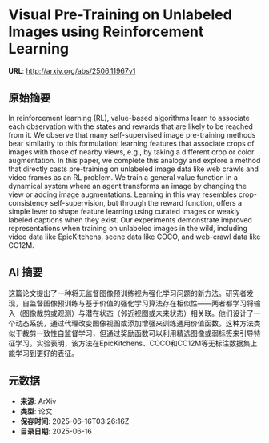 # Visual Pre-Training on Unlabeled Images using Reinforcement Learning

**URL**: http://arxiv.org/abs/2506.11967v1

## 原始摘要

In reinforcement learning (RL), value-based algorithms learn to associate
each observation with the states and rewards that are likely to be reached from
it. We observe that many self-supervised image pre-training methods bear
similarity to this formulation: learning features that associate crops of
images with those of nearby views, e.g., by taking a different crop or color
augmentation. In this paper, we complete this analogy and explore a method that
directly casts pre-training on unlabeled image data like web crawls and video
frames as an RL problem. We train a general value function in a dynamical
system where an agent transforms an image by changing the view or adding image
augmentations. Learning in this way resembles crop-consistency
self-supervision, but through the reward function, offers a simple lever to
shape feature learning using curated images or weakly labeled captions when
they exist. Our experiments demonstrate improved representations when training
on unlabeled images in the wild, including video data like EpicKitchens, scene
data like COCO, and web-crawl data like CC12M.


## AI 摘要

这篇论文提出了一种将无监督图像预训练视为强化学习问题的新方法。研究者发现，自监督图像预训练与基于价值的强化学习算法存在相似性——两者都学习将输入（图像裁剪或观测）与潜在状态（邻近视图或未来状态）相关联。他们设计了一个动态系统，通过代理改变图像视图或添加增强来训练通用价值函数。这种方法类似于裁剪一致性自监督学习，但通过奖励函数可以利用精选图像或弱标签来引导特征学习。实验表明，该方法在EpicKitchens、COCO和CC12M等无标注数据集上能学习到更好的表征。

## 元数据

- **来源**: ArXiv
- **类型**: 论文
- **保存时间**: 2025-06-16T03:26:16Z
- **目录日期**: 2025-06-16
